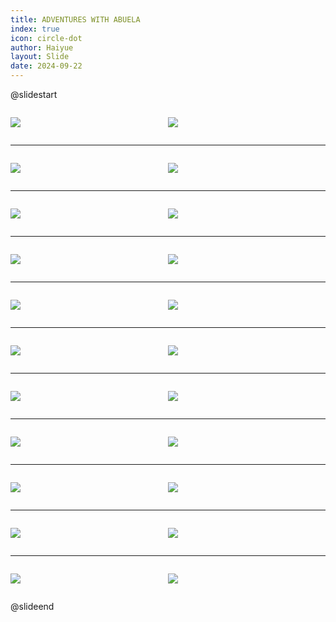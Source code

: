 ```yaml
---
title: ADVENTURES WITH ABUELA
index: true
icon: circle-dot
author: Haiyue
layout: Slide
date: 2024-09-22
---
```

 
@slidestart

<div style="display:flex">
<div style="flex:1">

![](https://raw.githubusercontent.com/yclord/reading/refs/heads/master/english/Level-T/ADVENTURES%20WITH%20ABUELA/001.webp)
</div>
<div style="flex:1">

![](https://raw.githubusercontent.com/yclord/reading/refs/heads/master/english/Level-T/ADVENTURES%20WITH%20ABUELA/002.webp)
</div>
</div>

---

<div style="display:flex">
<div style="flex:1">

![](https://raw.githubusercontent.com/yclord/reading/refs/heads/master/english/Level-T/ADVENTURES%20WITH%20ABUELA/003.webp)
</div>
<div style="flex:1">

![](https://raw.githubusercontent.com/yclord/reading/refs/heads/master/english/Level-T/ADVENTURES%20WITH%20ABUELA/004.webp)
</div>
</div>

---

<div style="display:flex">
<div style="flex:1">

![](https://raw.githubusercontent.com/yclord/reading/refs/heads/master/english/Level-T/ADVENTURES%20WITH%20ABUELA/005.webp)
</div>
<div style="flex:1">

![](https://raw.githubusercontent.com/yclord/reading/refs/heads/master/english/Level-T/ADVENTURES%20WITH%20ABUELA/006.webp)
</div>
</div>

---

<div style="display:flex">
<div style="flex:1">

![](https://raw.githubusercontent.com/yclord/reading/refs/heads/master/english/Level-T/ADVENTURES%20WITH%20ABUELA/007.webp)
</div>
<div style="flex:1">

![](https://raw.githubusercontent.com/yclord/reading/refs/heads/master/english/Level-T/ADVENTURES%20WITH%20ABUELA/008.webp)
</div>
</div>

---

<div style="display:flex">
<div style="flex:1">

![](https://raw.githubusercontent.com/yclord/reading/refs/heads/master/english/Level-T/ADVENTURES%20WITH%20ABUELA/009.webp)
</div>
<div style="flex:1">

![](https://raw.githubusercontent.com/yclord/reading/refs/heads/master/english/Level-T/ADVENTURES%20WITH%20ABUELA/010.webp)
</div>
</div>

---

<div style="display:flex">
<div style="flex:1">

![](https://raw.githubusercontent.com/yclord/reading/refs/heads/master/english/Level-T/ADVENTURES%20WITH%20ABUELA/011.webp)
</div>
<div style="flex:1">

![](https://raw.githubusercontent.com/yclord/reading/refs/heads/master/english/Level-T/ADVENTURES%20WITH%20ABUELA/012.webp)
</div>
</div>

---

<div style="display:flex">
<div style="flex:1">

![](https://raw.githubusercontent.com/yclord/reading/refs/heads/master/english/Level-T/ADVENTURES%20WITH%20ABUELA/013.webp)
</div>
<div style="flex:1">

![](https://raw.githubusercontent.com/yclord/reading/refs/heads/master/english/Level-T/ADVENTURES%20WITH%20ABUELA/014.webp)
</div>
</div>

---

<div style="display:flex">
<div style="flex:1">

![](https://raw.githubusercontent.com/yclord/reading/refs/heads/master/english/Level-T/ADVENTURES%20WITH%20ABUELA/015.webp)
</div>
<div style="flex:1">

![](https://raw.githubusercontent.com/yclord/reading/refs/heads/master/english/Level-T/ADVENTURES%20WITH%20ABUELA/016.webp)
</div>
</div>

---

<div style="display:flex">
<div style="flex:1">

![](https://raw.githubusercontent.com/yclord/reading/refs/heads/master/english/Level-T/ADVENTURES%20WITH%20ABUELA/017.webp)
</div>
<div style="flex:1">

![](https://raw.githubusercontent.com/yclord/reading/refs/heads/master/english/Level-T/ADVENTURES%20WITH%20ABUELA/018.webp)
</div>
</div>

---

<div style="display:flex">
<div style="flex:1">

![](https://raw.githubusercontent.com/yclord/reading/refs/heads/master/english/Level-T/ADVENTURES%20WITH%20ABUELA/019.webp)
</div>
<div style="flex:1">

![](https://raw.githubusercontent.com/yclord/reading/refs/heads/master/english/Level-T/ADVENTURES%20WITH%20ABUELA/020.webp)
</div>
</div>

---

<div style="display:flex">
<div style="flex:1">

![](https://raw.githubusercontent.com/yclord/reading/refs/heads/master/english/Level-T/ADVENTURES%20WITH%20ABUELA/021.webp)
</div>
<div style="flex:1">

![](https://raw.githubusercontent.com/yclord/reading/refs/heads/master/english/Level-T/ADVENTURES%20WITH%20ABUELA/022.webp)
</div>
</div>

@slideend